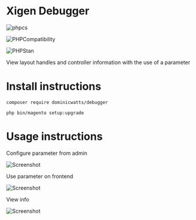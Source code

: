 # Xigen Debugger

![phpcs](https://github.com/DominicWatts/Debugger/workflows/phpcs/badge.svg)

![PHPCompatibility](https://github.com/DominicWatts/Debugger/workflows/PHPCompatibility/badge.svg)

![PHPStan](https://github.com/DominicWatts/Debugger/workflows/PHPStan/badge.svg)

View layout handles and controller information with the use of a parameter

# Install instructions #

`composer require dominicwatts/debugger`

`php bin/magento setup:upgrade`

# Usage instructions #

Configure parameter from admin

![Screenshot](https://i2.paste.pics/486b8a96f33741570e9c92a9360be7c3.png)

Use parameter on frontend

![Screenshot](https://i2.paste.pics/42d8af1e9fdcfeb7ee6e423f33284098.png)

View info

![Screenshot](https://i2.paste.pics/087c75a54d82ec823adc6ff3f87eb60f.png)